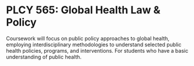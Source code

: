 # PLCY 565: Global Health Law & Policy

Coursework will focus on public policy approaches to global health, employing interdisciplinary methodologies to understand selected public health policies, programs, and interventions. For students who have a basic understanding of public health.